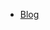 - [Blog](https://sonypark.github.io/)
<!-- - [Github](https://github.com/sonypark/sonypark.github.io) -->